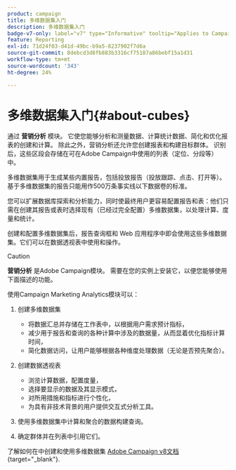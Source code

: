 ```yaml
---
product: campaign
title: 多维数据集入门
description: 多维数据集入门
badge-v7-only: label="v7" type="Informative" tooltip="Applies to Campaign Classic v7 only"
feature: Reporting
exl-id: 71d24f03-d41d-49bc-b9a5-8237902f7d6a
source-git-commit: 8debcd3d8fb883b3316cf75187a86bebf15a1d31
workflow-type: tm+mt
source-wordcount: '343'
ht-degree: 24%

---
```


# 多维数据集入门{#about-cubes}



通过 **营销分析** 模块。 它使您能够分析和测量数据、计算统计数据、简化和优化报表的创建和计算。 除此之外，营销分析还允许您创建报表和构建目标群体。 识别后，这些区段会存储在可在Adobe Campaign中使用的列表（定位、分段等）中。

多维数据集用于生成某些内置报告，包括投放报告（投放跟踪、点击、打开等）。 基于多维数据集的报告只能用作500万条事实线以下数据卷的标准。

您可以扩展数据库探索和分析能力，同时使最终用户更容易配置报告和表：他们只需在创建其报告或表时选择现有（已经过完全配置）多维数据集，以处理计算、度量和统计。

创建和配置多维数据集后，报告查询框和 Web 应用程序中即会使用这些多维数据集。它们可以在数据透视表中使用和操作。

>[!CAUTION]
>
>**营销分析** 是Adobe Campaign模块。 需要在您的实例上安装它，以便您能够使用下面描述的功能。

使用Campaign Marketing Analytics模块可以：

1. 创建多维数据集

   * 将数据汇总并存储在工作表中，以根据用户需求预计指标，
   * 减少用于报告和查询的各种计算中涉及的数据量，从而显着优化指标计算时间，
   * 简化数据访问，让用户能够根据各种维度处理数据（无论是否预先聚合）。

1. 创建数据透视表

   * 浏览计算数据，配置度量，
   * 选择要显示的数据及其显示模式，
   * 对所用措施和指标进行个性化，
   * 为具有非技术背景的用户提供交互式分析工具。

1. 使用多维数据集中计算和聚合的数据构建查询。
1. 确定群体并在列表中引用它们。

了解如何在中创建和使用多维数据集 [Adobe Campaign v8文档](https://experienceleague.adobe.com/docs/campaign/campaign-v8/analytics/reports/cubes/gs-cubes.html){target="_blank"}.
